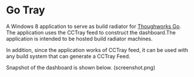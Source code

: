 Go Tray
=======

A Windows 8 application to serve as build radiator for [Thoughworks Go](http://www.thoughtworks.com/products/go-continuous-delivery). The application uses the CCTray feed to construct the dashboard.The application is intended to be hosted build radiator machines.

In addition, since the application works of CCTray feed, it can be used with any build system that can generate a CCTray Feed.

Snapshot of the dashboard is shown below.
(screenshot.png)